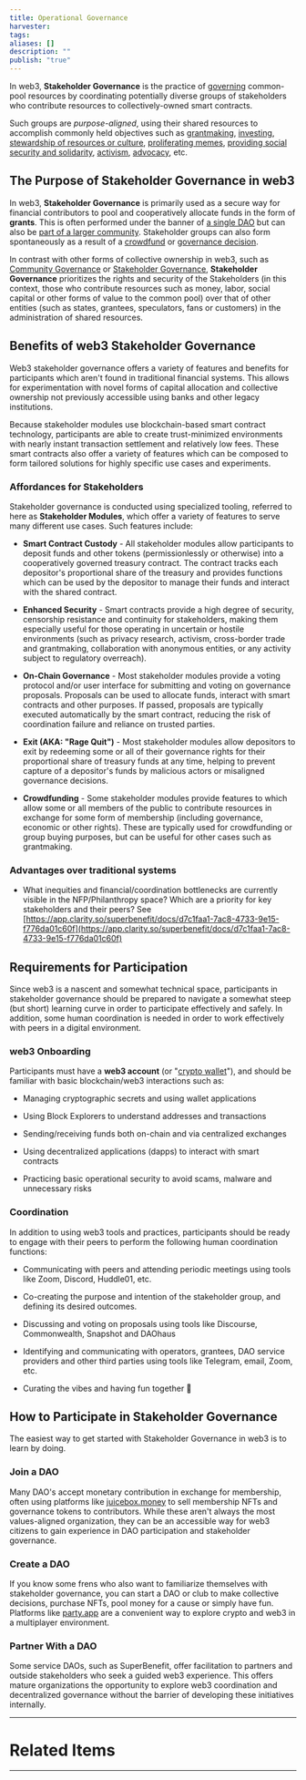 ```yaml
---
title: Operational Governance
harvester: 
tags: 
aliases: []
description: ""
publish: "true"
---
```

In web3, **Stakeholder Governance** is the practice of [governing](tags/governance.md) common-pool resources by coordinating potentially diverse groups of stakeholders who contribute resources to collectively-owned smart contracts.

Such groups are _purpose-aligned_, using their shared resources to accomplish commonly held objectives such as [grantmaking](https://lunardao.net/), [investing](https://www.metacartel.org/), [stewardship of resources or culture](https://www.krausehouse.club/), [proliferating memes](https://nouns.wtf/), [providing social security and solidarity](https://breadchain.xyz/), [activism](https://daocentral.com/dao/ukraine), [advocacy](https://www.lobby3.io/), etc.

## The Purpose of Stakeholder Governance in web3

In web3, **Stakeholder Governance** is primarily used as a secure way for financial contributors to pool and cooperatively allocate funds in the form of **grants**. This is often performed under the banner of [a single DAO](https://molochdao.com/) but can also be [part of a larger community](https://match.optimism.io/). Stakeholder groups can also form spontaneously as a result of a [crowdfund](https://juicebox.money/success-stories/constitutiondao) or [governance decision](https://nouns.wtf/fork).

In contrast with other forms of collective ownership in web3, such as [Community Governance](notes/dao-primitives/pattern-library/Community%20Governance.md) or [Stakeholder Governance](notes/dao-primitives/pattern-library/Stakeholder%20Governance.md), **Stakeholder Governance** prioritizes the rights and security of the Stakeholders (in this context, those who contribute resources such as money, labor, social capital or other forms of value to the common pool) over that of other entities (such as states, grantees, speculators, fans or customers) in the administration of shared resources.

## Benefits of web3 Stakeholder Governance

Web3 stakeholder governance offers a variety of features and benefits for participants which aren't found in traditional financial systems. This allows for experimentation with novel forms of capital allocation and collective ownership not previously accessible using banks and other legacy institutions.

Because stakeholder modules use blockchain-based smart contract technology, participants are able to create trust-minimized environments with nearly instant transaction settlement and relatively low fees. These smart contracts also offer a variety of features which can be composed to form tailored solutions for highly specific use cases and experiments.

### Affordances for Stakeholders

Stakeholder governance is conducted using specialized tooling, referred to here as **Stakeholder Modules**, which offer a variety of features to serve many different use cases. Such features include:

- **Smart Contract Custody** - All stakeholder modules allow participants to deposit funds and other tokens (permissionlessly or otherwise) into a cooperatively governed treasury contract. The contract tracks each depositor's proportional share of the treasury and provides functions which can be used by the depositor to manage their funds and interact with the shared contract.

- **Enhanced Security** - Smart contracts provide a high degree of security, censorship resistance and continuity for stakeholders, making them especially useful for those operating in uncertain or hostile environments (such as privacy research, activism, cross-border trade and grantmaking, collaboration with anonymous entities, or any activity subject to regulatory overreach).

- **On-Chain Governance** - Most stakeholder modules provide a voting protocol and/or user interface for submitting and voting on governance proposals. Proposals can be used to allocate funds, interact with smart contracts and other purposes. If passed, proposals are typically executed automatically by the smart contract, reducing the risk of coordination failure and reliance on trusted parties.

- **Exit (AKA: "Rage Quit")** - Most stakeholder modules allow depositors to exit by redeeming some or all of their governance rights for their proportional share of treasury funds at any time, helping to prevent capture of a depositor's funds by malicious actors or misaligned governance decisions.

- **Crowdfunding** - Some stakeholder modules provide features to which allow some or all members of the public to contribute resources in exchange for some form of membership (including governance, economic or other rights). These are typically used for crowdfunding or group buying purposes, but can be useful for other cases such as grantmaking.

### Advantages over traditional systems

- What inequities and financial/coordination bottlenecks are currently visible in the NFP/Philanthropy space? Which are a priority for key stakeholders and their peers? See [https://app.clarity.so/superbenefit/docs/d7c1faa1-7ac8-4733-9e15-f776da01c60f](https://app.clarity.so/superbenefit/docs/d7c1faa1-7ac8-4733-9e15-f776da01c60f)

## Requirements for Participation

Since web3 is a nascent and somewhat technical space, participants in stakeholder governance should be prepared to navigate a somewhat steep (but short) learning curve in order to participate effectively and safely. In addition, some human coordination is needed in order to work effectively with peers in a digital environment.

### web3 Onboarding

Participants must have a **web3 account** (or "[crypto wallet](https://www.mybff.com/discover/wtf-is-a-crypto-wallet)"), and should be familiar with basic blockchain/web3 interactions such as:

- Managing cryptographic secrets and using wallet applications

- Using Block Explorers to understand addresses and transactions

- Sending/receiving funds both on-chain and via centralized exchanges

- Using decentralized applications (dapps) to interact with smart contracts

- Practicing basic operational security to avoid scams, malware and unnecessary risks

### Coordination

In addition to using web3 tools and practices, participants should be ready to engage with their peers to perform the following human coordination functions:

- Communicating with peers and attending periodic meetings using tools like Zoom, Discord, Huddle01, etc.

- Co-creating the purpose and intention of the stakeholder group, and defining its desired outcomes.

- Discussing and voting on proposals using tools like Discourse, Commonwealth, Snapshot and DAOhaus

- Identifying and communicating with operators, grantees, DAO service providers and other third parties using tools like Telegram, email, Zoom, etc.

- Curating the vibes and having fun together 🎉

## How to Participate in Stakeholder Governance

The easiest way to get started with Stakeholder Governance in web3 is to learn by doing.

### Join a DAO

Many DAO's accept monetary contribution in exchange for membership, often using platforms like [juicebox.money](https://juicebox.money/) to sell membership NFTs and governance tokens to contributors. While these aren't always the most values-aligned organization, they can be an accessible way for web3 citizens to gain experience in DAO participation and stakeholder governance.

### Create a DAO

If you know some frens who also want to familiarize themselves with stakeholder governance, you can start a DAO or club to make collective decisions, purchase NFTs, pool money for a cause or simply have fun. Platforms like [party.app](https://www.party.app/) are a convenient way to explore crypto and web3 in a multiplayer environment.

### Partner With a DAO

Some service DAOs, such as SuperBenefit, offer facilitation to partners and outside stakeholders who seek a guided web3 experience. This offers mature organizations the opportunity to explore web3 coordination and decentralized governance without the barrier of developing these initiatives internally.

---

# Related Items

---